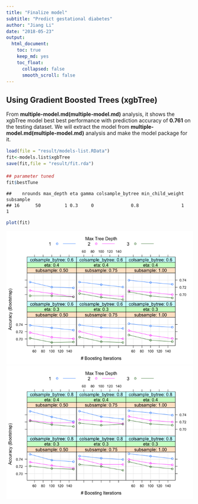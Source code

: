 ```yaml
---
title: "Finalize model"
subtitle: "Predict gestational diabetes"
author: "Jiang Li"
date: "2018-05-23"
output: 
  html_document:
    toc: true
    keep_md: yes
    toc_float:
      collapsed: false
      smooth_scroll: false
---
```






## Using Gradient Boosted Trees (xgbTree)

From **multiple-model.md(multiple-model.md)** analysis, it shows the xgbTree model best best performance with prediction accuracy of **0.761** on the testing dataset. We will extract the model from **multiple-model.md(multiple-model.md)** analysis and make the model package for it.



```r
load(file = "result/models-list.RData")
fit<-models.list$xgbTree
save(fit,file = "result/fit.rda")

## parameter tuned
fit$bestTune
```

```
##    nrounds max_depth eta gamma colsample_bytree min_child_weight subsample
## 16      50         1 0.3     0              0.8                1         1
```

```r
plot(fit)
```

![](Final-model_files/figure-html/model-1.png)<!-- -->![](Final-model_files/figure-html/model-2.png)<!-- -->



